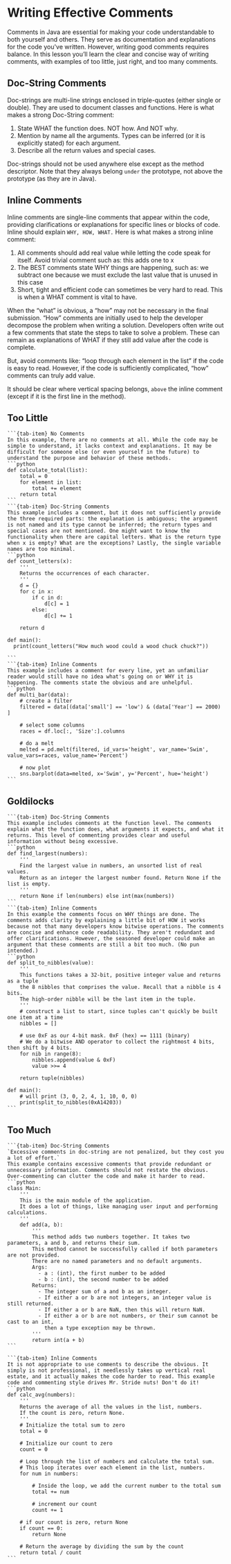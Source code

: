 # Writing Effective Comments

Comments in Java are essential for making your code understandable to both yourself and others. They serve as documentation and explanations for the code you've written. However, writing good comments requires balance. In this lesson you’ll learn the clear and concise way of writing comments, with examples of too little, just right, and too many comments.

## Doc-String Comments
Doc-strings are multi-line strings enclosed in triple-quotes (either single or double). They are used to document classes and functions. Here is what makes a strong Doc-String comment:
1. State WHAT the function does. NOT how. And NOT why.
2. Mention by name all the arguments. Types can be inferred (or it is explicitly stated) for each argument.
3. Describe all the return values and special cases.

Doc-strings should not be used anywhere else except as the method descriptor.
Note that they always belong `under` the prototype, not above the prototype (as they are in Java).

## Inline Comments 
Inline comments are single-line comments that appear within the code, providing clarifications or explanations for specific lines or blocks of code. Inline should explain `WHY, HOW, WHAT.` Here is what makes a strong inline comment:
1. All comments should add real value while letting the code speak for itself. Avoid trivial comment such as: this adds one to x
2. The BEST comments state WHY things are happening, such as: we subtract one because we must exclude the last value that is unused in this case
3. Short, tight and efficient code can sometimes be very hard to read. This is when a WHAT comment is vital to have.

When the “what” is obvious, a “how” may not be necessary in the final submission. “How” comments are initially used to help the developer decompose the problem when writing a solution. Developers often write out a few comments that state the steps to take to solve a problem. These can remain as explanations of WHAT if they still add value after the code is complete. 

But, avoid comments like: “loop through each element in the list” if the code is easy to read. However, if the code is sufficiently complicated, “how” comments can truly add value.

It should be clear where vertical spacing belongs, `above` the inline comment (except if it is the first line in the method).

## Too Little
````{tab-set} 
```{tab-item} No Comments
In this example, there are no comments at all. While the code may be simple to understand, it lacks context and explanations. It may be difficult for someone else (or even yourself in the future) to understand the purpose and behavior of these methods.
```python 
def calculate_total(list):
    total = 0
    for element in list:
        total += element
    return total
```
```{tab-item} Doc-String Comments
This example includes a comment, but it does not sufficiently provide the three required parts: the explanation is ambiguous; the argument is not named and its type cannot be inferred; the return types and special cases are not mentioned. One might want to know the functionality when there are capital letters. What is the return type when x is empty? What are the exceptions? Lastly, the single variable names are too minimal.
```python
def count_letters(x):
    ''' 
    Returns the occurrences of each character.
    '''
    d = {}
    for c in x:
        if c in d:
            d[c] = 1
        else:
            d[c] += 1

    return d

def main():
  print(count_letters("How much wood could a wood chuck chuck?"))

```
```{tab-item} Inline Comments
This example includes a comment for every line, yet an unfamiliar reader would still have no idea what's going on or WHY it is happening. The comments state the obvious and are unhelpful. 
```python
def multi_bar(data):
    # create a filter
    filtered = data[(data['small'] == 'low') & (data['Year'] == 2000) ]

    # select some columns
    races = df.loc[:, 'Size':].columns

    # do a melt
    melted = pd.melt(filtered, id_vars='height', var_name='Swim', value_vars=races, value_name='Percent')

    # now plot
    sns.barplot(data=melted, x='Swim', y='Percent', hue='height')
```
````

## Goldilocks
````{tab-set} 
```{tab-item} Doc-String Comments
This example includes comments at the function level. The comments explain what the function does, what arguments it expects, and what it returns. This level of commenting provides clear and useful information without being excessive.
```python 
def find_largest(numbers):
    '''
    Find the largest value in numbers, an unsorted list of real values. 
    Return as an integer the largest number found. Return None if the list is empty.
    '''
    return None if len(numbers) else int(max(numbers))
```
```{tab-item} Inline Comments
In this example the comments focus on WHY things are done. The comments adds clarity by explaining a little bit of HOW it works because not that many developers know bitwise operations. The comments are concise and enhance code readability. They aren't redundant and offer clarifications. However, the seasoned developer could make an argument that these comments are still a bit too much. (No pun intended.)
```python
def split_to_nibbles(value):
    '''
    This functions takes a 32-bit, positive integer value and returns as a tuple
    the 8 nibbles that comprises the value. Recall that a nibble is 4 bits.
    The high-order nibble will be the last item in the tuple.
    '''
    # construct a list to start, since tuples can't quickly be built one item at a time
    nibbles = []

    # use 0xF as our 4-bit mask. 0xF (hex) == 1111 (binary)
    # We do a bitwise AND operator to collect the rightmost 4 bits, then shift by 4 bits.
    for nib in range(8):
        nibbles.append(value & 0xF)
        value >>= 4

    return tuple(nibbles)
    
def main():
    # will print (3, 0, 2, 4, 1, 10, 0, 0)
    print(split_to_nibbles(0xA14203))
```
````

## Too Much
````{tab-set} 
```{tab-item} Doc-String Comments
`Excessive comments in doc-string are not penalized, but they cost you a lot of effort.`
This example contains excessive comments that provide redundant or unnecessary information. Comments should not restate the obvious. Over-commenting can clutter the code and make it harder to read.
```python 
class Main:
    '''
    This is the main module of the application.
    It does a lot of things, like managing user input and performing calculations.
    '''
    def add(a, b):
        '''
        This method adds two numbers together. It takes two parameters, a and b, and returns their sum.
        This method cannot be successfully called if both parameters are not provided.
        There are no named parameters and no default arguments.
        Args: 
          - a : (int), the first number to be added
          - b : (int), the second number to be added
        Returns: 
          - The integer sum of a and b as an integer. 
          - If either a or b are not integers, an integer value is still returned.
          - If either a or b are NaN, then this will return NaN.
          - If either a or b are not numbers, or their sum cannot be cast to an int,
            then a type exception may be thrown.
        '''
        return int(a + b)
```

```{tab-item} Inline Comments
It is not appropriate to use comments to describe the obvious. It simply is not professional, it needlessly takes up vertical real estate, and it actually makes the code harder to read. This example code and commenting style drives Mr. Stride nuts! Don't do it!
```python
def calc_avg(numbers):
    '''
    Returns the average of all the values in the list, numbers.
    If the count is zero, return None.
    '''
    # Initialize the total sum to zero
    total = 0

    # Initialize our count to zero
    count = 0

    # Loop through the list of numbers and calculate the total sum.
    # This loop iterates over each element in the list, numbers.
    for num in numbers:

        # Inside the loop, we add the current number to the total sum
        total += num

        # increment our count
        count += 1 

    # if our count is zero, return None
    if count == 0:
        return None

    # Return the average by dividing the sum by the count
    return total / count 
```
````
